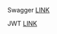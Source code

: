 Swagger [LINK](https://mvnrepository.com/artifact/org.springdoc/springdoc-openapi-starter-webmvc-ui)

JWT [LINK](https://github.com/auth0/java-jwt)
